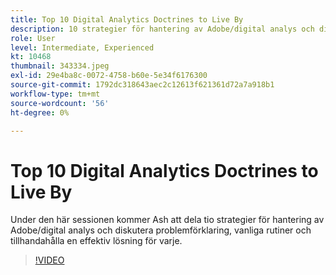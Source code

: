 ```yaml
---
title: Top 10 Digital Analytics Doctrines to Live By
description: 10 strategier för hantering av Adobe/digital analys och diskutera problemförklaring, vanliga metoder och en effektiv lösning för varje.
role: User
level: Intermediate, Experienced
kt: 10468
thumbnail: 343334.jpeg
exl-id: 29e4ba8c-0072-4758-b60e-5e34f6176300
source-git-commit: 1792dc318643aec2c12613f621361d72a7a918b1
workflow-type: tm+mt
source-wordcount: '56'
ht-degree: 0%

---
```


# Top 10 Digital Analytics Doctrines to Live By

Under den här sessionen kommer Ash att dela tio strategier för hantering av Adobe/digital analys och diskutera problemförklaring, vanliga rutiner och tillhandahålla en effektiv lösning för varje.

>[!VIDEO](https://video.tv.adobe.com/v/343334/?quality=12&learn=on)
